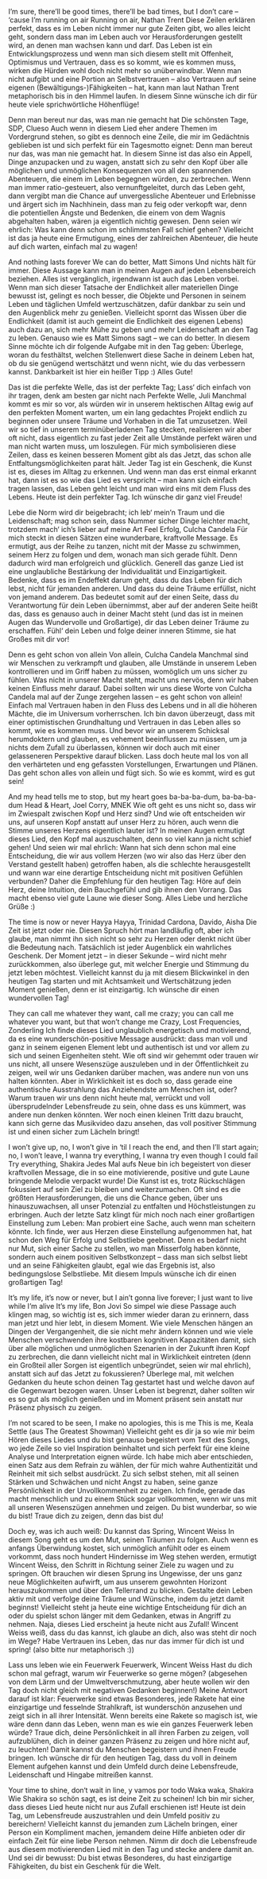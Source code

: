 I’m sure, there’ll be good times, there’ll be bad times, but I don’t care – ‘cause I’m running on air
Running on air, Nathan Trent
Diese Zeilen erklären perfekt, dass es im Leben nicht immer nur gute Zeiten gibt, wo alles leicht geht, sondern dass man im Leben auch vor Herausforderungen gestellt wird, an denen man wachsen kann und darf. Das Leben ist ein Entwicklungsprozess und wenn man sich diesem stellt mit Offenheit, Optimismus und Vertrauen, dass es so kommt, wie es kommen muss, wirken die Hürden wohl doch nicht mehr so unüberwindbar. Wenn man nicht aufgibt und eine Portion an Selbstvertrauen – also Vertrauen auf seine eigenen (Bewältigungs-)Fähigkeiten – hat, kann man laut Nathan Trent metaphorisch bis in den Himmel laufen. In diesem Sinne wünsche ich dir für heute viele sprichwörtliche Höhenflüge!

Denn man bereut nur das, was man nie gemacht hat
Die schönsten Tage, SDP, Clueso
Auch wenn in diesem Lied eher andere Themen im Vordergrund stehen, so gibt es dennoch eine Zeile, die mir im Gedächtnis geblieben ist und sich perfekt für ein Tagesmotto eignet: Denn man bereut nur das, was man nie gemacht hat. In diesem Sinne ist das also ein Appell, Dinge anzupacken und zu wagen, anstatt sich zu sehr den Kopf über alle möglichen und unmöglichen Konsequenzen von all den spannenden Abenteuern, die einem im Leben begegnen würden, zu zerbrechen. Wenn man immer ratio-gesteuert, also vernunftgeleitet, durch das Leben geht, dann vergibt man die Chance auf unvergessliche Abenteuer und Erlebnisse und ärgert sich im Nachhinein, dass man zu feig oder verkopft war, denn die potentiellen Ängste und Bedenken, die einem von dem Wagnis abgehalten haben, wären ja eigentlich nichtig gewesen. Denn seien wir ehrlich: Was kann denn schon im schlimmsten Fall schief gehen? Vielleicht ist das ja heute eine Ermutigung, eines der zahlreichen Abenteuer, die heute auf dich warten, einfach mal zu wagen!

And nothing lasts forever
We can do better, Matt Simons
Und nichts hält für immer. Diese Aussage kann man in meinen Augen auf jeden Lebensbereich beziehen. Alles ist vergänglich, irgendwann ist auch das Leben vorbei. Wenn man sich dieser Tatsache der Endlichkeit aller materiellen Dinge bewusst ist, gelingt es noch besser, die Objekte und Personen in seinem Leben und täglichen Umfeld wertzuschätzen, dafür dankbar zu sein und den Augenblick mehr zu genießen. Vielleicht spornt das Wissen über die Endlichkeit (damit ist auch gemeint die Endlichkeit des eigenen Lebens) auch dazu an, sich mehr Mühe zu geben und mehr Leidenschaft an den Tag zu leben. Genauso wie es Matt Simons sagt – we can do better. In diesem Sinne möchte ich dir folgende Aufgabe mit in den Tag geben: Überlege, woran du festhältst, welchen Stellenwert diese Sache in deinem Leben hat, ob du sie genügend wertschätzt und wenn nicht, wie du das verbessern kannst. Dankbarkeit ist hier ein heißer Tipp :) Alles Gute!

Das ist die perfekte Welle, das ist der perfekte Tag; Lass‘ dich einfach von ihr tragen, denk am besten gar nicht nach
Perfekte Welle, Juli
Manchmal kommt es mir so vor, als würden wir in unserem hektischen Alltag ewig auf den perfekten Moment warten, um ein lang gedachtes Projekt endlich zu beginnen oder unsere Träume und Vorhaben in die Tat umzusetzen. Weil wir so tief in unserem terminüberladenen Tag stecken, realisieren wir aber oft nicht, dass eigentlich zu fast jeder Zeit alle Umstände perfekt wären und man nicht warten muss, um loszulegen. Für mich symbolisieren diese Zeilen, dass es keinen besseren Moment gibt als das Jetzt, das schon alle Entfaltungsmöglichkeiten parat hält. Jeder Tag ist ein Geschenk, die Kunst ist es, dieses im Alltag zu erkennen. Und wenn man das erst einmal erkannt hat, dann ist es so wie das Lied es verspricht – man kann sich einfach tragen lassen, das Leben geht leicht und man wird eins mit dem Fluss des Lebens. Heute ist dein perfekter Tag. Ich wünsche dir ganz viel Freude!

Lebe die Norm wird dir beigebracht; ich leb‘ mein’n Traum und die Leidenschaft; mag schon sein, dass Nummer sicher Dinge leichter macht, trotzdem mach‘ ich’s lieber auf meine Art
Feel Erfolg, Culcha Candela
Für mich steckt in diesen Sätzen eine wunderbare, kraftvolle Message. Es ermutigt, aus der Reihe zu tanzen, nicht mit der Masse zu schwimmen, seinem Herz zu folgen und dem, wonach man sich gerade fühlt. Denn dadurch wird man erfolgreich und glücklich. Generell das ganze Lied ist eine unglaubliche Bestärkung der Individualität und Einzigartigkeit. Bedenke, dass es im Endeffekt darum geht, dass du das Leben für dich lebst, nicht für jemanden anderen. Und dass du deine Träume erfüllst, nicht von jemand anderem. Das bedeutet somit auf der einen Seite, dass du Verantwortung für dein Leben übernimmst, aber auf der anderen Seite heißt das, dass es genauso auch in deiner Macht steht (und das ist in meinen Augen das Wundervolle und Großartige), dir das Leben deiner Träume zu erschaffen. Fühl‘ dein Leben und folge deiner inneren Stimme, sie hat Großes mit dir vor!

Denn es geht schon von allein
Von allein, Culcha Candela
Manchmal sind wir Menschen zu verkrampft und glauben, alle Umstände in unserem Leben kontrollieren und im Griff haben zu müssen, womöglich um uns sicher zu fühlen. Was nicht in unserer Macht steht, macht uns nervös, denn wir haben keinen Einfluss mehr darauf. Dabei sollten wir uns diese Worte von Culcha Candela mal auf der Zunge zergehen lassen – es geht schon von allein! Einfach mal Vertrauen haben in den Fluss des Lebens und in all die höheren Mächte, die im Universum vorherrschen. Ich bin davon überzeugt, dass mit einer optimistischen Grundhaltung und Vertrauen in das Leben alles so kommt, wie es kommen muss. Und bevor wir an unserem Schicksal herumdoktern und glauben, es vehement beeinflussen zu müssen, um ja nichts dem Zufall zu überlassen, können wir doch auch mit einer gelasseneren Perspektive darauf blicken. Lass doch heute mal los von all den verhärteten und eng gefassten Vorstellungen, Erwartungen und Plänen. Das geht schon alles von allein und fügt sich. So wie es kommt, wird es gut sein!

And my head tells me to stop, but my heart goes ba-ba-ba-dum, ba-ba-ba-dum
Head & Heart, Joel Corry, MNEK
Wie oft geht es uns nicht so, dass wir im Zwiespalt zwischen Kopf und Herz sind? Und wie oft entscheiden wir uns, auf unseren Kopf anstatt auf unser Herz zu hören, auch wenn die Stimme unseres Herzens eigentlich lauter ist? In meinen Augen ermutigt dieses Lied, den Kopf mal auszuschalten, denn so viel kann ja nicht schief gehen! Und seien wir mal ehrlich: Wann hat sich denn schon mal eine Entscheidung, die wir aus vollem Herzen (wo wir also das Herz über den Verstand gestellt haben) getroffen haben, als die schlechte herausgestellt und wann war eine derartige Entscheidung nicht mit positiven Gefühlen verbunden? Daher die Empfehlung für den heutigen Tag: Höre auf dein Herz, deine Intuition, dein Bauchgefühl und gib ihnen den Vorrang. Das macht ebenso viel gute Laune wie dieser Song. Alles Liebe und herzliche Grüße :)

The time is now or never
Hayya Hayya, Trinidad Cardona, Davido, Aisha
Die Zeit ist jetzt oder nie. Diesen Spruch hört man landläufig oft, aber ich glaube, man nimmt ihn sich nicht so sehr zu Herzen oder denkt nicht über die Bedeutung nach. Tatsächlich ist jeder Augenblick ein wahrliches Geschenk. Der Moment jetzt – in dieser Sekunde – wird nicht mehr zurückkommen, also überlege gut, mit welcher Energie und Stimmung du jetzt leben möchtest. Vielleicht kannst du ja mit diesem Blickwinkel in den heutigen Tag starten und mit Achtsamkeit und Wertschätzung jeden Moment genießen, denn er ist einzigartig. Ich wünsche dir einen wundervollen Tag!

They can call me whatever they want, call me crazy; you can call me whatever you want, but that won’t change me
Crazy, Lost Frequencies, Zonderling
Ich finde dieses Lied unglaublich energetisch und motivierend, da es eine wunderschön-positive Message ausdrückt: dass man voll und ganz in seinem eigenen Element lebt und authentisch ist und vor allem zu sich und seinen Eigenheiten steht. Wie oft sind wir gehemmt oder trauen wir uns nicht, all unsere Wesenszüge auszuleben und in der Öffentlichkeit zu zeigen, weil wir uns Gedanken darüber machen, was andere nun von uns halten könnten. Aber in Wirklichkeit ist es doch so, dass gerade eine authentische Ausstrahlung das Anziehendste am Menschen ist, oder? Warum trauen wir uns denn nicht heute mal, verrückt und voll übersprudelnder Lebensfreude zu sein, ohne dass es uns kümmert, was andere nun denken könnten. Wer noch einen kleinen Tritt dazu braucht, kann sich gerne das Musikvideo dazu ansehen, das voll positiver Stimmung ist und einen sicher zum Lächeln bringt!

I won’t give up, no, I won’t give in ‘til I reach the end, and then I’ll start again; no, I won’t leave, I wanna try everything, I wanna try even though I could fail
Try everything, Shakira
Jedes Mal aufs Neue bin ich begeistert von dieser kraftvollen Message, die in so eine motivierende, positive und gute Laune bringende Melodie verpackt wurde! Die Kunst ist es, trotz Rückschlägen fokussiert auf sein Ziel zu bleiben und weiterzumachen. Oft sind es die größten Herausforderungen, die uns die Chance geben, über uns hinauszuwachsen, all unser Potenzial zu entfalten und Höchstleistungen zu erbringen. Auch der letzte Satz klingt für mich noch nach einer großartigen Einstellung zum Leben: Man probiert eine Sache, auch wenn man scheitern könnte. Ich finde, wer aus Herzen diese Einstellung aufgenommen hat, hat schon den Weg für Erfolg und Selbstliebe geebnet. Denn es bedarf nicht nur Mut, sich einer Sache zu stellen, wo man Misserfolg haben könnte, sondern auch einem positiven Selbstkonzept – dass man sich selbst liebt und an seine Fähigkeiten glaubt, egal wie das Ergebnis ist, also bedingungslose Selbstliebe. Mit diesem Impuls wünsche ich dir einen großartigen Tag!

It’s my life, it’s now or never, but I ain’t gonna live forever; I just want to live while I’m alive
It’s my life, Bon Jovi
So simpel wie diese Passage auch klingen mag, so wichtig ist es, sich immer wieder daran zu erinnern, dass man jetzt und hier lebt, in diesem Moment. Wie viele Menschen hängen an Dingen der Vergangenheit, die sie nicht mehr ändern können und wie viele Menschen verschwenden ihre kostbaren kognitiven Kapazitäten damit, sich über alle möglichen und unmöglichen Szenarien in der Zukunft ihren Kopf zu zerbrechen, die dann vielleicht nicht mal in Wirklichkeit eintreten (denn ein Großteil aller Sorgen ist eigentlich unbegründet, seien wir mal ehrlich), anstatt sich auf das Jetzt zu fokussieren? Überlege mal, mit welchen Gedanken du heute schon deinen Tag gestartet hast und welche davon auf die Gegenwart bezogen waren. Unser Leben ist begrenzt, daher sollten wir es so gut als möglich genießen und im Moment präsent sein anstatt nur Präsenz physisch zu zeigen. 

I’m not scared to be seen, I make no apologies, this is me
This is me, Keala Settle (aus The Greatest Showman)
Vielleicht geht es dir ja so wie mir beim Hören dieses Liedes und du bist genauso begeistert vom Text des Songs, wo jede Zeile so viel Inspiration beinhaltet und sich perfekt für eine kleine Analyse und Interpretation eignen würde. Ich habe mich aber entschieden, einen Satz aus dem Refrain zu wählen, der für mich wahre Authentizität und Reinheit mit sich selbst ausdrückt. Zu sich selbst stehen, mit all seinen Stärken und Schwächen und nicht Angst zu haben, seine ganze Persönlichkeit in der Unvollkommenheit zu zeigen. Ich finde, gerade das macht menschlich und zu einem Stück sogar vollkommen, wenn wir uns mit all unseren Wesenszügen annehmen und zeigen. Du bist wunderbar, so wie du bist! Traue dich zu zeigen, denn das bist du!

Doch ey, was ich auch weiß: Du kannst das
Spring, Wincent Weiss
In diesem Song geht es um den Mut, seinen Träumen zu folgen. Auch wenn es anfangs Überwindung kostet, sich unmöglich anfühlt oder es einem vorkommt, dass noch hundert Hindernisse im Weg stehen werden, ermutigt Wincent Weiss, den Schritt in Richtung seiner Ziele zu wagen und zu springen. Oft brauchen wir diesen Sprung ins Ungewisse, der uns ganz neue Möglichkeiten aufwirft, um aus unserem gewohnten Horizont herauszukommen und über den Tellerrand zu blicken. Gestalte dein Leben aktiv mit und verfolge deine Träume und Wünsche, indem du jetzt damit beginnst! Vielleicht steht ja heute eine wichtige Entscheidung für dich an oder du spielst schon länger mit dem Gedanken, etwas in Angriff zu nehmen. Naja, dieses Lied erscheint ja heute nicht aus Zufall! Wincent Weiss weiß, dass du das kannst, ich glaube an dich, also was steht dir noch im Wege? Habe Vertrauen ins Leben, das nur das immer für dich ist und spring! (also bitte nur metaphorisch :))

Lass uns leben wie ein Feuerwerk
Feuerwerk, Wincent Weiss
Hast du dich schon mal gefragt, warum wir Feuerwerke so gerne mögen? (abgesehen von dem Lärm und der Umweltverschmutzung, aber heute wollen wir den Tag doch nicht gleich mit negativen Gedanken beginnen!) Meine Antwort darauf ist klar: Feuerwerke sind etwas Besonderes, jede Rakete hat eine einzigartige und fesselnde Strahlkraft, ist wunderschön anzusehen und zeigt sich in all ihrer Intensität. Wenn bereits eine Rakete so magisch ist, wie wäre denn dann das Leben, wenn man es wie ein ganzes Feuerwerk leben würde? Traue dich, deine Persönlichkeit in all ihren Farben zu zeigen, voll aufzublühen, dich in deiner ganzen Präsenz zu zeigen und höre nicht auf, zu leuchten! Damit kannst du Menschen begeistern und ihnen Freude bringen. Ich wünsche dir für den heutigen Tag, dass du voll in deinem Element aufgehen kannst und dein Umfeld durch deine Lebensfreude, Leidenschaft und Hingabe mitreißen kannst. 

Your time to shine, don‘t wait in line, y vamos por todo 
Waka waka, Shakira
Wie Shakira so schön sagt, es ist deine Zeit zu scheinen! Ich bin mir sicher, dass dieses Lied heute nicht nur aus Zufall erschienen ist! Heute ist dein Tag, um Lebensfreude auszustrahlen und dein Umfeld positiv zu bereichern! Vielleicht kannst du jemanden zum Lächeln bringen, einer Person ein Kompliment machen, jemandem deine Hilfe anbieten oder dir einfach Zeit für eine liebe Person nehmen. Nimm dir doch die Lebensfreude aus diesem motivierenden Lied mit in den Tag und stecke andere damit an. Und sei dir bewusst: Du bist etwas Besonderes, du hast einzigartige Fähigkeiten, du bist ein Geschenk für die Welt. 
